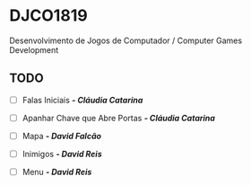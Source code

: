 # DJCO1819
Desenvolvimento de Jogos de Computador / Computer Games Development

## TODO
- [ ] Falas Iniciais ***- Cláudia Catarina***
- [ ] Apanhar Chave que Abre Portas  ***- Cláudia Catarina***
- [ ] Mapa  ***- David Falcão***
- [ ] Inimigos  ***- David Reis***
- [ ] Menu  ***- David Reis***

 
